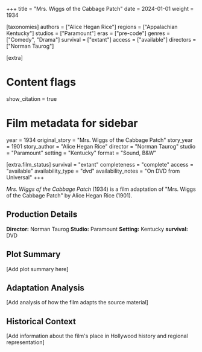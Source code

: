 +++
title = "Mrs. Wiggs of the Cabbage Patch"
date = 2024-01-01
weight = 1934

[taxonomies]
authors = ["Alice Hegan Rice"]
regions = ["Appalachian Kentucky"]
studios = ["Paramount"]
eras = ["pre-code"]
genres = ["Comedy", "Drama"]
survival = ["extant"]
access = ["available"]
directors = ["Norman Taurog"]

[extra]

# Content flags
show_citation = true

# Film metadata for sidebar
year = 1934
original_story = "Mrs. Wiggs of the Cabbage Patch"
story_year = 1901
story_author = "Alice Hegan Rice"
director = "Norman Taurog"
studio = "Paramount"
setting = "Kentucky"
format = "Sound, B&W"


[extra.film_status]
survival = "extant"
completeness = "complete"
access = "available"
availability_type = "dvd"
availability_notes = "On DVD from Universal"
+++

*Mrs. Wiggs of the Cabbage Patch* (1934) is a film adaptation of "Mrs. Wiggs of the Cabbage Patch" by Alice Hegan Rice (1901).

## Production Details

**Director:** Norman Taurog
**Studio:** Paramount
**Setting:** Kentucky
**survival:** DVD

## Plot Summary

[Add plot summary here]

## Adaptation Analysis

[Add analysis of how the film adapts the source material]

## Historical Context

[Add information about the film's place in Hollywood history and regional representation]

